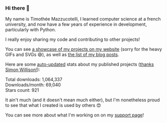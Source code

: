### Hi there 👋

My name is Timothée Mazzucotelli,
I learned computer science at a french university,
and now have a few years of experience in development,
particularly with Python.

I really enjoy sharing my code
and contributing to other projects!

You can see [a showcase of my projects on my website][showcase]
(sorry for the heavy GIFs and SVGs :sweat_smile:),
as well as [the list of my blog posts][blog].

Here are some [auto-updated][workflow]
stats about my published projects
([thanks Simon Willison!][sw-post]):

<!--marker-->
Total downloads: 1,064,337<br>
Downloads/month: 69,040<br>
Stars count: 921
<!--end-->

It ain't much (and it doesn't mean much either),
but I'm nonetheless proud to see
that what I created is used by others :heart_eyes:

You can see more about what I'm working on
on my [support page][support]!

[sw-post]: https://simonwillison.net/2020/Jul/10/self-updating-profile-readme/
[showcase]: https://pawamoy.github.io/showcase/
[blog]: https://pawamoy.github.io/
[support]: https://github.com/sponsors/pawamoy/
[workflow]: https://github.com/pawamoy/pawamoy/blob/master/.github/workflows/readme.yml